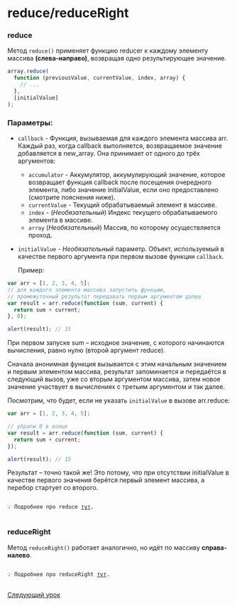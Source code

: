 # reduce/reduceRight

### reduce

Метод `reduce()` применяет функцию reducer к каждому элементу массива **(слева-направо)**, возвращая одно результирующее значение.

```jsx
array.reduce(
  function (previousValue, currentValue, index, array) {
    // ...
  },
  [initialValue]
);
```

### Параметры:

- `callback` - Функция, вызываемая для каждого элемента массива arr. Каждый раз, когда callback выполняется, возвращаемое значение добавляется в new_array. Она принимает от одного до трёх аргументов:

  - `accumulator` - Аккумулятор, аккумулирующий значение, которое возвращает функция callback после посещения очередного элемента, либо значение initialValue, если оно предоставлено (смотрите пояснения ниже).
  - `currentValue` - Текущий обрабатываемый элемент в массиве.
  - `index` - (_Необязательный_) Индекс текущего обрабатываемого элемента в массиве.
  - `array` (_Необязательный_) Массив, по которому осуществляется проход.

- `initialValue` - _Необязательный_ параметр. Объект, используемый в качестве первого аргумента при первом вызове функции `callback`.

  Пример:

```jsx
var arr = [1, 2, 3, 4, 5];
// для каждого элемента массива запустить функцию,
// промежуточный результат передавать первым аргументом далее
var result = arr.reduce(function (sum, current) {
  return sum + current;
}, 0);

alert(result); // 15
```

При первом запуске sum – исходное значение, с которого начинаются вычисления, равно нулю (второй аргумент reduce).

Сначала анонимная функция вызывается с этим начальным значением и первым элементом массива, результат запоминается и передаётся в следующий вызов, уже со вторым аргументом массива, затем новое значение участвует в вычислениях с третьим аргументом и так далее.

Посмотрим, что будет, если не указать `initialValue` в вызове arr.reduce:

```jsx
var arr = [1, 2, 3, 4, 5];

// убрали 0 в конце
var result = arr.reduce(function (sum, current) {
  return sum + current;
});

alert(result); // 15
```

Результат – точно такой же! Это потому, что при отсутствии initialValue в качестве первого значения берётся первый элемент массива, а перебор стартует со второго.

<pre>
<code>
💡 Подробнее про reduce <a href="https://developer.mozilla.org/ru/docs/Web/JavaScript/Reference/Global_Objects/Array/reduce">тут</a>.
</code>
</pre>

### reduceRight

Метод `reduceRight()` работает аналогично, но идёт по массиву **справа-налево**.

<pre>
<code>
💡 Подробнее про reduceRight <a href="https://developer.mozilla.org/ru/docs/Web/JavaScript/Reference/Global_Objects/Array/reduceRight">тут</a>.
</code>
</pre>

[Следующий урок](../conclusion/)
